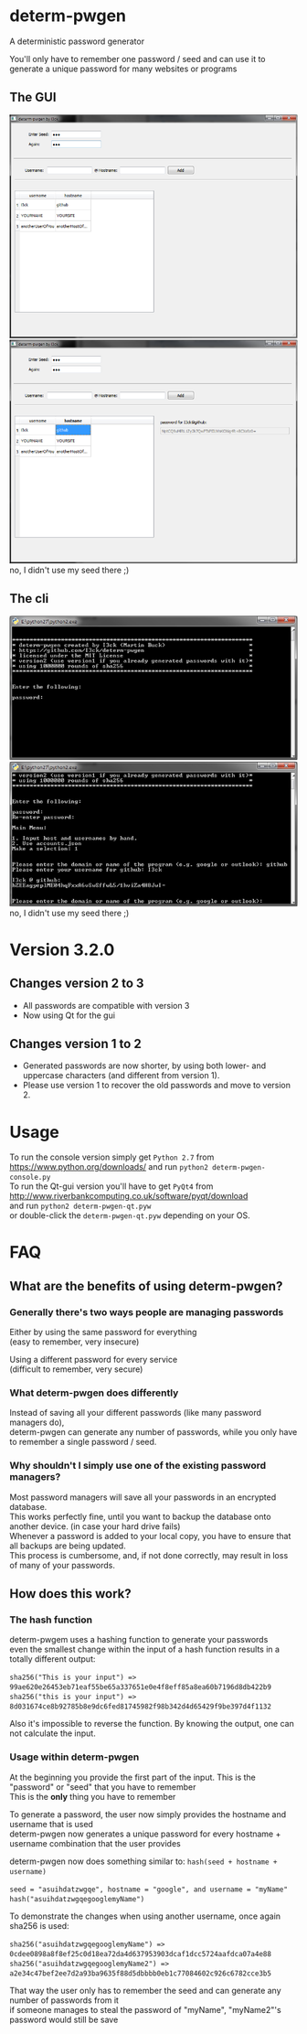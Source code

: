 determ-pwgen
============

A deterministic password generator

You'll only have to remember one password / seed and can use it to generate a unique password for many websites or programs  

The GUI
-------
![alt tag](https://raw.githubusercontent.com/I3ck/determ-pwgen/master/img/gui-example-1.png)  
![alt tag](https://raw.githubusercontent.com/I3ck/determ-pwgen/master/img/gui-example-2.png)  
no, I didn't use my seed there ;)  

The cli
-------
![alt tag](https://raw.githubusercontent.com/I3ck/determ-pwgen/master/img/cli-example-1.png)  
![alt tag](https://raw.githubusercontent.com/I3ck/determ-pwgen/master/img/cli-example-2.png)  
no, I didn't use my seed there ;)  




Version 3.2.0
=============


Changes version 2 to 3
----------------------
- All passwords are compatible with version 3  
- Now using Qt for the gui


Changes version 1 to 2
----------------------
- Generated passwords are now shorter, by using both lower- and uppercase characters (and different from version 1).
- Please use version 1 to recover the old passwords and move to version 2.  


Usage
=====
To run the console version simply get `Python 2.7` from https://www.python.org/downloads/ and run `python2 determ-pwgen-console.py`  
To run the Qt-gui version you'll have to get `PyQt4` from http://www.riverbankcomputing.co.uk/software/pyqt/download  
and run `python2 determ-pwgen-qt.pyw`  
or double-click the `determ-pwgen-qt.pyw` depending on your OS.


FAQ
===

What are the benefits of using determ-pwgen?
--------------------------------------------

### Generally there's two ways people are managing passwords

Either by using the same password for everything  
(easy to remember, very insecure)  

Using a different password for every service  
(difficult to remember, very secure)

### What determ-pwgen does differently

Instead of saving all your different passwords (like many password managers do),  
determ-pwgen can generate any number of passwords, while you only have to remember a single password / seed.  

### Why shouldn't I simply use one of the existing password managers?

Most password managers will save all your passwords in an encrypted database.  
This works perfectly fine, until you want to backup the database onto another device. (in case your hard drive fails)  
Whenever a password is added to your local copy, you have to ensure that all backups are being updated.  
This process is cumbersome, and, if not done correctly, may result in loss of many of your passwords.


How does this work?
-------------------

### The hash function

determ-pwgem uses a hashing function to generate your passwords  
even the smallest change within the input of a hash function results in a totally different output:  

`sha256("This is your input") => 99ae620e26453eb71eaf55be65a337651e0e4f8eff85a8ea60b7196d8db422b9    `  
`sha256("this is your input") => 8d031674ce8b92785b8e9dc6fed81745982f98b342d4d65429f9be397d4f1132  `

Also it's impossible to reverse the function. By knowing the output, one can not calculate the input.

### Usage within determ-pwgen

At the beginning you provide the first part of the input. This is the "password" or "seed" that you have to remember  
This is the **only** thing you have to remember  


To generate a password, the user now simply provides the hostname and username that is used  
determ-pwgen now generates a unique password for every hostname + username combination that the user provides  

determ-pwgen now does something similar to:
`hash(seed + hostname + username)`


`seed = "asuihdatzwgqe", hostname = "google", and username = "myName"`  
`hash("asuihdatzwgqegooglemyName")`



To demonstrate the changes when using another username, once again sha256 is used:  

`sha256("asuihdatzwgqegooglemyName") => 0cdee0898a8f8ef25c0d18ea72da4d637953903dcaf1dcc5724aafdca07a4e88`
`sha256("asuihdatzwgqegooglemyName2") => a2e34c47bef2ee7d2a93ba9635f88d5dbbbb0eb1c77084602c926c6782cce3b5`

That way the user only has to remember the seed and can generate any number of passwords from it  
if someone manages to steal the password of "myName", "myName2"'s password would still be save
